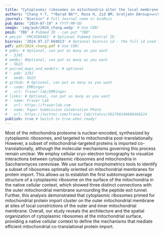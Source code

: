 ```yaml
---
title: "Cytoplasmic ribosomes on mitochondria alter the local membrane environment for protein import" # Required
authors: "Chang Y-T, **Barad BA**, Reza H, Zid BM, Grotjahn DA<sup>✉</sup>" # Bold name of labmembers by wrapping with ** **
journal: "Biorxiv" # Full Journal name or bioRxiv
pub_date: "2024-07-19" # YYYY-MM-DD
image: 'img/pub/2024_chang.webp' # Use CDN!
pmid: 'TBD' # Pubmed ID - can put "TBD"
# pmcid: 'PMC4589481' # Optional Pubmed Central ID
biorxiv: '2024.07.17.604013' # Optional biorxiv id - the full id used in the doi, which is formatted YYYY.MM.DD.ID on new preprints
pdf: pdf/2024_chang.pdf # Use CDN!
# pdbs: # Optional, can put as many as you want
# - 3J9I
# emdbs: #Optional, can put as many as you want
# - 5623
# paired_maps_and_models: # optional
# - pdb: 3J9J
#   emdb: 5623
# github: # Optional, can put as many as you want
# - code: EMRinger
#   url: fraser-lab/EMRinger
# links: # Optional, can put as many as you want
# - name: Fraser Lab
#   url: https://fraserlab.com
# - name: Paper Submission Celebration Photo
#   url: https://twitter.com/fraser_lab/status/562799246689460224
publish: true # Switch to true when ready!
---
```


Most of the mitochondria proteome is nuclear-encoded, synthesized by cytoplasmic ribosomes, and targeted to mitochondria post-translationally. However, a subset of mitochondrial-targeted proteins is imported co-translationally, although the molecular mechanisms governing this process remain unclear. We employ cellular cryo-electron tomography to visualize interactions between cytoplasmic ribosomes and mitochondria in Saccharomyces cerevisiae. We use surface morphometrics tools to identify a subset of ribosomes optimally oriented on mitochondrial membranes for protein import. This allows us to establish the first subtomogram average structure of a cytoplasmic ribosome on the surface of the mitochondria in the native cellular context, which showed three distinct connections with the outer mitochondrial membrane surrounding the peptide exit tunnel. Further, this analysis demonstrated that cytoplasmic ribosomes primed for mitochondrial protein import cluster on the outer mitochondrial membrane at sites of local constrictions of the outer and inner mitochondrial membrane. Overall, our study reveals the architecture and the spatial organization of cytoplasmic ribosomes at the mitochondrial surface, providing a native cellular context to define the mechanisms that mediate efficient mitochondrial co-translational protein import.

